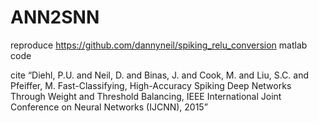 # ANN2SNN
reproduce https://github.com/dannyneil/spiking_relu_conversion matlab code

cite “Diehl, P.U. and Neil, D. and Binas, J. and Cook, M. and Liu, S.C. and Pfeiffer, M. Fast-Classifying, High-Accuracy Spiking Deep Networks Through Weight and Threshold Balancing, IEEE International Joint Conference on Neural Networks (IJCNN), 2015”
